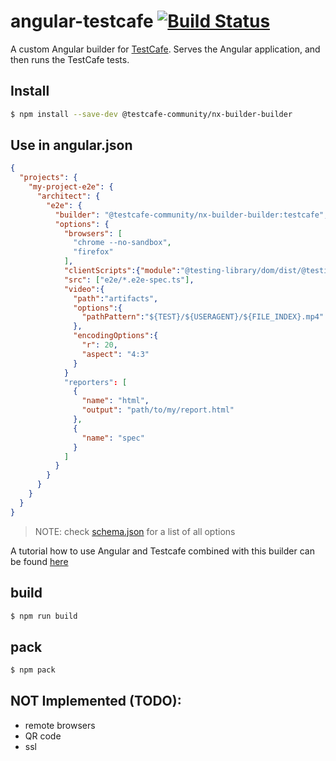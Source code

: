 # angular-testcafe [![Build Status](https://travis-ci.org/testcafe-community/nx-builder.svg?branch=master)](https://travis-ci.org/testcafe-community/nx-builder)
A custom Angular builder for [TestCafe](http://devexpress.github.io/testcafe/).
Serves the Angular application, and then runs the TestCafe tests.

## Install
```bash
$ npm install --save-dev @testcafe-community/nx-builder-builder
```

## Use in angular.json
```json
{
  "projects": {
    "my-project-e2e": {
      "architect": {
        "e2e": {
          "builder": "@testcafe-community/nx-builder-builder:testcafe",
          "options": {
            "browsers": [
              "chrome --no-sandbox",
              "firefox"
            ],
            "clientScripts":{"module":"@testing-library/dom/dist/@testing-library/dom.umd.js"},
            "src": ["e2e/*.e2e-spec.ts"],
            "video":{
              "path":"artifacts",
              "options":{
                "pathPattern":"${TEST}/${USERAGENT}/${FILE_INDEX}.mp4"
              },
              "encodingOptions":{
                "r": 20,
                "aspect": "4:3"
              }
            }
            "reporters": [
              {
                "name": "html",
                "output": "path/to/my/report.html"
              },
              {
                "name": "spec"
              }
            ]
          }
        }
      }
    }
  }
}
```
> NOTE: check [schema.json](src/testcafe/schema.json) for a list of all options

A tutorial how to use Angular and Testcafe combined with this builder can be found [here](https://medium.com/test-automation-pro/testcafe-tests-in-an-angular-project-e1d1ccc6e1cb)

## build
```bash
$ npm run build
```

## pack
```bash
$ npm pack
```

## NOT Implemented (TODO):
* remote browsers
* QR code
* ssl

